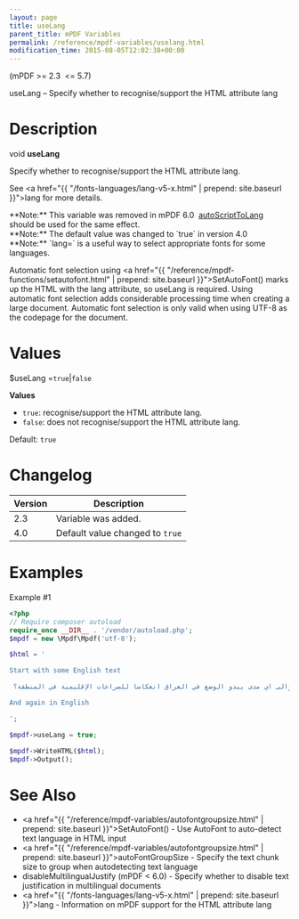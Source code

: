```yaml
---
layout: page
title: useLang
parent_title: mPDF Variables
permalink: /reference/mpdf-variables/uselang.html
modification_time: 2015-08-05T12:02:38+00:00
---
```


(mPDF >= 2.3  <= 5.7)

useLang – Specify whether to recognise/support the HTML attribute <span class="parameter">lang</span>

# Description

void **useLang**

Specify whether to recognise/support the HTML attribute <span class="parameter">lang</span>.

See <a href="{{ "/fonts-languages/lang-v5-x.html" | prepend: site.baseurl }}">lang</a> for more details.

<div class="alert alert-danger" role="alert" markdown="1">
  **Note:** This variable was removed in mPDF 6.0 
  <a href="{{ "/reference/mpdf-variables/autoscripttolang.html" | prepend: site.baseurl }}">autoScriptToLang</a>
  should be used for the same effect.
</div>

<div class="alert alert-info" role="alert" markdown="1">
  **Note:** The default value was changed to `true` in version 4.0
</div>

<div class="alert alert-info" role="alert" markdown="1">
  **Note:** `lang=` is a useful way to select appropriate fonts for some
  languages. 
  
  Automatic font selection using
  <a href="{{ "/reference/mpdf-functions/setautofont.html" | prepend: site.baseurl }}">SetAutoFont()</a> marks up the
  HTML with the <span class="parameter">lang</span> attribute, so useLang is required. Using automatic font selection
  adds considerable processing time when creating a large document. Automatic font selection is only valid when using
  UTF-8 as the codepage for the document.
</div>

# Values

<span class="parameter">$useLang</span> =`true`\|`false`

**Values**

* `true`: recognise/support the HTML attribute <span class="parameter">lang</span>.
* `false`: does not recognise/support the HTML attribute <span class="parameter">lang</span>.

Default: `true`

# Changelog

<table class="table">
<thead>
<tr>
  <th>Version</th>
  <th>Description</th>
</tr>
</thead>
<tbody>
<tr>
  <td>2.3</td>
  <td>Variable was added.</td>
</tr>
<tr>
  <td>4.0</td>
  <td>Default value changed to <code>true</code></td>
</tr>
</tbody>
</table>

# Examples

Example #1

```php
<?php
// Require composer autoload
require_once __DIR__ . '/vendor/autoload.php';
$mpdf = new \Mpdf\Mpdf('utf-8');

$html = '

Start with some English text

 هل ستسفر الجهود الدبلوماسية الجارية عن حلول؟ وكيف تنظر للاتهامات لبعض هذه الدول بالتدخل في الشأن العراقي، والتورط في دعم عمليات العنف؟ والى اي مدى يبدو الوضع في العراق انعكاسا للصراعات الإقليمية في المنطقة؟

And again in English

';

$mpdf->useLang = true;

$mpdf->WriteHTML($html);
$mpdf->Output();

```

# See Also

- <a href="{{ "/reference/mpdf-variables/autofontgroupsize.html" | prepend: site.baseurl }}">SetAutoFont()</a> - Use AutoFont to auto-detect text language in HTML input
- <a href="{{ "/reference/mpdf-variables/autofontgroupsize.html" | prepend: site.baseurl }}">autoFontGroupSize</a> - Specify the text chunk size to group when autodetecting text language
- disableMultilingualJustify (mPDF < 6.0) - Specify whether to disable text justification in multilingual documents
- <a href="{{ "/fonts-languages/lang-v5-x.html" | prepend: site.baseurl }}">lang</a> - Information on mPDF support for the HTML attribute lang
